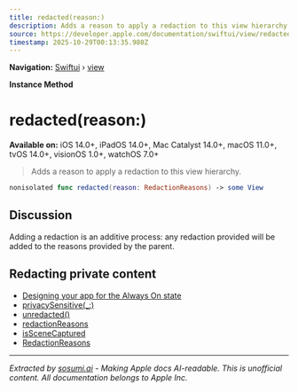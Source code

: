 ```yaml
---
title: redacted(reason:)
description: Adds a reason to apply a redaction to this view hierarchy.
source: https://developer.apple.com/documentation/swiftui/view/redacted(reason:)
timestamp: 2025-10-29T00:13:35.980Z
---
```


**Navigation:** [Swiftui](/documentation/swiftui) › [view](/documentation/swiftui/view)

**Instance Method**

# redacted(reason:)

**Available on:** iOS 14.0+, iPadOS 14.0+, Mac Catalyst 14.0+, macOS 11.0+, tvOS 14.0+, visionOS 1.0+, watchOS 7.0+

> Adds a reason to apply a redaction to this view hierarchy.

```swift
nonisolated func redacted(reason: RedactionReasons) -> some View
```

## Discussion

Adding a redaction is an additive process: any redaction provided will be added to the reasons provided by the parent.

## Redacting private content

- [Designing your app for the Always On state](/documentation/watchOS-Apps/designing-your-app-for-the-always-on-state)
- [privacySensitive(_:)](/documentation/swiftui/view/privacysensitive(_:))
- [unredacted()](/documentation/swiftui/view/unredacted())
- [redactionReasons](/documentation/swiftui/environmentvalues/redactionreasons)
- [isSceneCaptured](/documentation/swiftui/environmentvalues/isscenecaptured)
- [RedactionReasons](/documentation/swiftui/redactionreasons)

---

*Extracted by [sosumi.ai](https://sosumi.ai) - Making Apple docs AI-readable.*
*This is unofficial content. All documentation belongs to Apple Inc.*
